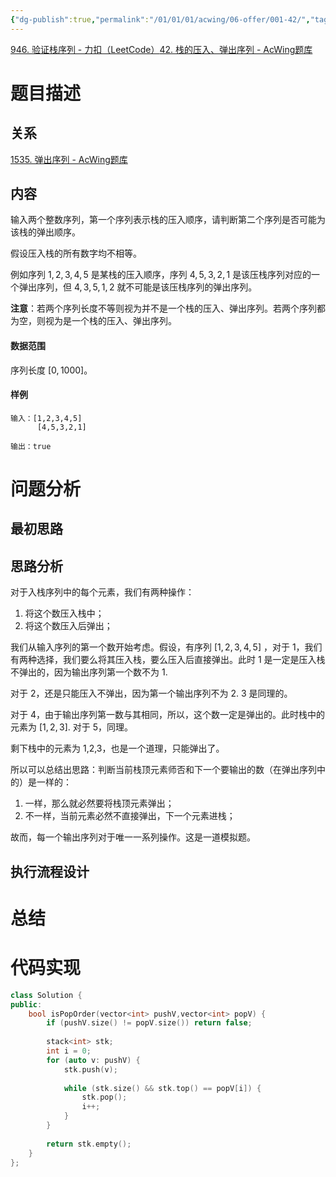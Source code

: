 ```yaml
---
{"dg-publish":true,"permalink":"/01/01/01/acwing/06-offer/001-42/","tags":["blog","栈","剑指offer","brute-force","LeetCode"]}
---
```


[946. 验证栈序列 - 力扣（LeetCode）](https://leetcode.cn/problems/validate-stack-sequences/description/)[42. 栈的压入、弹出序列 - AcWing题库](https://www.acwing.com/problem/content/description/40/)
# 题目描述
## 关系
[1535. 弹出序列 - AcWing题库](https://www.acwing.com/problem/content/description/1537/)
## 内容
输入两个整数序列，第一个序列表示栈的压入顺序，请判断第二个序列是否可能为该栈的弹出顺序。

假设压入栈的所有数字均不相等。

例如序列 $1,2,3,4,5$ 是某栈的压入顺序，序列 $4,5,3,2,1$ 是该压栈序列对应的一个弹出序列，但 $4,3,5,1,2$ 就不可能是该压栈序列的弹出序列。

**注意**：若两个序列长度不等则视为并不是一个栈的压入、弹出序列。若两个序列都为空，则视为是一个栈的压入、弹出序列。

#### 数据范围

序列长度 $[0,1000]$。

#### 样例

```
输入：[1,2,3,4,5]
      [4,5,3,2,1]

输出：true
```
# 问题分析
## 最初思路

## 思路分析
对于入栈序列中的每个元素，我们有两种操作：
 1. 将这个数压入栈中；
 2. 将这个数压入后弹出；

我们从输入序列的第一个数开始考虑。假设，有序列 $\displaystyle [1,2,3,4,5]$ ，对于 1，我们有两种选择，我们要么将其压入栈，要么压入后直接弹出。此时 1 是一定是压入栈不弹出的，因为输出序列第一个数不为 1.

对于 2，还是只能压入不弹出，因为第一个输出序列不为 2. 3 是同理的。

对于 4，由于输出序列第一数与其相同，所以，这个数一定是弹出的。此时栈中的元素为 $\displaystyle [1,2,3]$. 对于 5，同理。

剩下栈中的元素为 1,2,3，也是一个道理，只能弹出了。

所以可以总结出思路：判断当前栈顶元素师否和下一个要输出的数（在弹出序列中的）是一样的：
 1. 一样，那么就必然要将栈顶元素弹出；
 2. 不一样，当前元素必然不直接弹出，下一个元素进栈；

 故而，每一个输出序列对于唯一一系列操作。这是一道模拟题。
## 执行流程设计

# 总结

# 代码实现
```c++
class Solution {
public:
    bool isPopOrder(vector<int> pushV,vector<int> popV) {
        if (pushV.size() != popV.size()) return false;
        
        stack<int> stk;
        int i = 0;
        for (auto v: pushV) {
            stk.push(v);
            
            while (stk.size() && stk.top() == popV[i]) {
                stk.pop();
                i++;
            }
        }
        
        return stk.empty();
    }
};
```